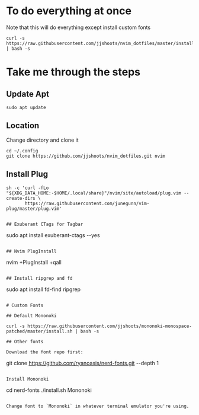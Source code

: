 # To do everything at once
Note that this will do everything except install custom fonts
```
curl -s https://raw.githubusercontent.com/jjshoots/nvim_dotfiles/master/install.sh | bash -s
```

# Take me through the steps

## Update Apt
```
sudo apt update
```

## Location
Change directory and clone it
```
cd ~/.config
git clone https://github.com/jjshoots/nvim_dotfiles.git nvim
```

## Install Plug
```
sh -c 'curl -fLo "${XDG_DATA_HOME:-$HOME/.local/share}"/nvim/site/autoload/plug.vim --create-dirs \
       https://raw.githubusercontent.com/junegunn/vim-plug/master/plug.vim'
```
```

## Exuberant CTags for Tagbar
```
sudo apt install exuberant-ctags --yes
```

## Nvim PlugInstall
```
nvim +PlugInstall +qall
```

## Install ripgrep and fd
```
sudo apt install fd-find ripgrep

```

# Custom Fonts

## Default Mononoki

curl -s https://raw.githubusercontent.com/jjshoots/mononoki-monospace-patched/master/install.sh | bash -s

## Other fonts

Download the font repo first:
```
git clone https://github.com/ryanoasis/nerd-fonts.git --depth 1
```

Install Mononoki
```
cd nerd-fonts
./install.sh Mononoki
```

Change font to `Mononoki` in whatever terminal emulator you're using.
